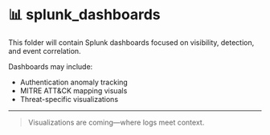 # 📊 splunk_dashboards

This folder will contain Splunk dashboards focused on visibility, detection, and event correlation.

Dashboards may include:
- Authentication anomaly tracking
- MITRE ATT&CK mapping visuals
- Threat-specific visualizations

---

> Visualizations are coming—where logs meet context.
